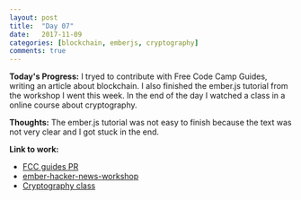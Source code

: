 ```yaml
---
layout: post
title:  "Day 07"
date:   2017-11-09
categories: [blockchain, emberjs, cryptography]
comments: true
---
```

**Today's Progress:** I tryed to contribute with Free Code Camp Guides, writing an article about blockchain. I also finished the ember.js tutorial from the workshop I went this week. In the end of the day I watched a class in a online course about cryptography.

**Thoughts:** The ember.js tutorial was not easy to finish because the text was not very clear and I got stuck in the end.

**Link to work:**
* [FCC guides PR](https://github.com/freeCodeCamp/guides/pull/7837)
* [ember-hacker-news-workshop](https://github.com/camilaavilarinho/ember-hacker-news-workshop)
* [Cryptography class](https://www.coursera.org/learn/cryptography/lecture/6A3cX/introduction)
